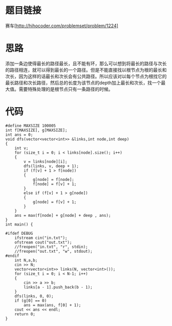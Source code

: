 # 题目链接
赛车[http://hihocoder.com/problemset/problem/1224]
# 思路
添加一条边使得最长的路径最长，且不能有环，那么可以想到将最长的路径与次长的路径相连，就可以得到最长的一个路径。但是不能直接找以根节点为根的最长和次长，因为这样的话最长和次长会有公共路径。所以应该对以每个节点为根找它的最长路径和次长路径，然后总的长度为该节点的depth加上最长和次长，找一个最大值。需要特殊处理的是根节点只有一条路径的时候。
# 代码
	#define MAXSIZE 100005
	int f[MAXSIZE], g[MAXSIZE];
	int ans = 0;
	void dfs(vector<vector<int>> &links,int node,int deep)
	{
		int v;
		for (size_t i = 0; i < links[node].size(); i++)
		{
			v = links[node][i];
			dfs(links, v, deep + 1);
			if (f[v] + 1 > f[node])
			{
				g[node] = f[node];
				f[node] = f[v] + 1;
			}
			else if (f[v] + 1 > g[node])
			{
				g[node] = f[v] + 1;
			}
		}
		ans = max(f[node] + g[node] + deep , ans);
	}
	int main() {

	#ifdef DEBUG
		ifstream cin("in.txt");
		ofstream cout("out.txt");
		//freopen("in.txt", "r", stdin);
		//freopen("out.txt", "w", stdout);
	#endif
		int N,a,b;
		cin >> N;
		vector<vector<int>> links(N, vector<int>());
		for (size_t i = 0; i < N-1; i++)
		{
			cin >> a >> b;
			links[a - 1].push_back(b - 1);
		}
		dfs(links, 0, 0);
		if (g[0] == 0)
			ans = max(ans, f[0] + 1);
		cout << ans << endl;
		return 0;
	}